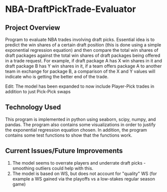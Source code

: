 # NBA-DraftPickTrade-Evaluator

## Project Overview

Program to evaluate NBA trades involving draft picks. Essential idea is to predict the win shares of a certain draft position (this is done using a simple exponential regression equation) and then compare the total win shares of draft packages against the total win shares of draft packages being offered in a trade request. For example, if draft package A has X win shares in it and draft package B has Y win shares in it, if a team offers package A to another team in exchange for package B, a comparison of the X and Y values will indicate who is getting the better end of the trade. 

Edit: The model has been expanded to now include Player-Pick trades in addition to just Pick-Pick swaps

## Technology Used
This program is implemented in python using seaborn, scipy, numpy, and pandas. The program also contains some visualizations in order to justify the exponential regression equation chosen. In addition, the program contains some test functions to show that the functions work. 

## Current Issues/Future Improvements
1. The model seems to overrate players and underrate draft picks - smoothing outliers could help with this. 
2. The model is based on WS, but does not account for "quality" WS (for example a WS gained via the playoffs vs a low-stakes regular season game) 
